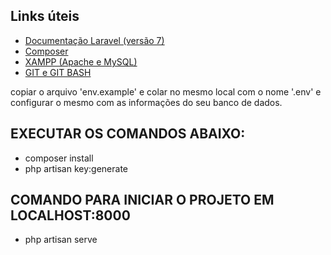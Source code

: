 

## Links úteis

- <a href="https://laravel.com/docs/7.x">Documentação Laravel (versão 7)</a>
- <a href="https://getcomposer.org/">Composer</a>
- <a href="https://www.apachefriends.org/pt_br/index.html">XAMPP (Apache e MySQL)</a>
- <a href="https://git-scm.com/">GIT e GIT BASH</a>

copiar o arquivo 'env.example' e colar no mesmo local com o nome '.env' e configurar o mesmo com as informações do seu banco de dados.

## EXECUTAR OS COMANDOS ABAIXO:
- composer install
- php artisan key:generate

## COMANDO PARA INICIAR O PROJETO EM LOCALHOST:8000
- php artisan serve
